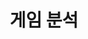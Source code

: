 ---
layout: list
title: 게임 분석
slug: 게임 분석
category: 분석 프로젝트
menu: false
order: 1
description: >
  Tableau 프로젝트 및 Tableau를 위한 정보 전달 공간입니다.
---